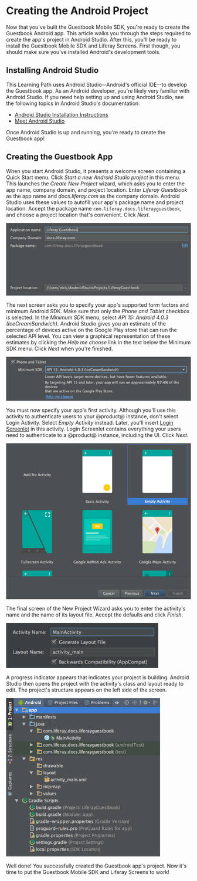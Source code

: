 # Creating the Android Project [](id=creating-the-android-project)

Now that you've built the Guestbook Mobile SDK, you're ready to create the 
Guestbook Android app. This article walks you through the steps required to 
create the app's project in Android Studio. After this, you'll be ready to 
install the Guestbook Mobile SDK and Liferay Screens. First though, you should 
make sure you've installed Android's development tools. 

## Installing Android Studio [](id=installing-android-studio)

This Learning Path uses Android Studio--Android's official IDE--to develop the 
Guestbook app. As an Android developer, you're likely very familiar with Android 
Studio. If you need help setting up and using Android Studio, see the following 
topics in Android Studio's documentation: 

- [Android Studio Installation Instructions](https://developer.android.com/studio/install.html?pkg=studio)
- [Meet Android Studio](https://developer.android.com/studio/intro/index.html)

Once Android Studio is up and running, you're ready to create the Guestbook app! 

## Creating the Guestbook App [](id=creating-the-guestbook-app)

When you start Android Studio, it presents a welcome screen containing a Quick 
Start menu. Click *Start a new Android Studio project* in this menu. This 
launches the *Create New Project* wizard, which asks you to enter the app name, 
company domain, and project location. Enter *Liferay Guestbook* as the app name 
and *docs.liferay.com* as the company domain. Android Studio uses these values 
to autofill your app's package name and project location. Accept the package 
name `com.liferay.docs.liferayguestbook`, and choose a project location that's 
convenient. Click *Next*. 

![Figure 1: The first screen of Android Studio's Create New Project wizard asks you to enter your app's name and company domain.](../../../images/android-studio-new-project-01.png)

The next screen asks you to specify your app's supported form factors and
minimum Android SDK. Make sure that only the *Phone and Tablet* checkbox is
selected. In the *Minimum SDK* menu, select *API 15: Android 4.0.3 
(IceCreamSandwich)*. Android Studio gives you an estimate of the percentage of 
devices active on the Google Play store that can run the selected API level. You 
can view a graphical representation of these estimates by clicking the *Help me 
choose* link in the text below the Minimum SDK menu. Click *Next* when you're 
finished. 

![Figure 2: The second screen of Android Studio's Create New Project wizard lets you select your app's form factors and minimum Android API level.](../../../images/android-studio-new-project-02.png)

You must now specify your app's first activity. Although you'll use this 
activity to authenticate users to your @product@ instance, don't select Login 
Activity. Select *Empty Activity* instead. Later, you'll insert 
[Login Screenlet](/develop/reference/-/knowledge_base/7-0/loginscreenlet-for-android) 
in this activity. Login Screenlet contains everything your users need to 
authenticate to a @product@ instance, including the UI. Click *Next*. 

![Figure 3: The third screen of Android Studio's Create New Project wizard lets you specify an activity for your app.](../../../images/android-studio-new-project-03.png)

The final screen of the New Project Wizard asks you to enter the activity's name 
and the name of its layout file. Accept the defaults and click *Finish*. 

![Figure 4: In the final screen of Android Studio's Create New Project wizard, accept the default values for the activity and layout name.](../../../images/android-studio-new-project-04.png)

A progress indicator appears that indicates your project is building. Android 
Studio then opens the project with the activity's class and layout ready to 
edit. The project's structure appears on the left side of the screen. 

![Figure 5: Android Studio shows your project's structure.](../../../images/android-studio-project.png)

Well done! You successfully created the Guestbook app's project. Now it's time 
to put the Guestbook Mobile SDK and Liferay Screens to work! 
